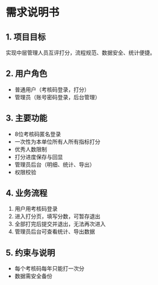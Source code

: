 # 需求说明书

## 1. 项目目标
实现中层管理人员互评打分，流程规范、数据安全、统计便捷。

## 2. 用户角色
- 普通用户（考核码登录，打分）
- 管理员（账号密码登录，后台管理）

## 3. 主要功能
- 8位考核码匿名登录
- 一次性为本单位所有人所有指标打分
- 优秀人数限制
- 打分进度保存与回显
- 管理员后台（明细、统计、导出）
- 权限校验

## 4. 业务流程
1. 用户用考核码登录
2. 进入打分页，填写分数，可暂存退出
3. 全部打完后提交并退出，无法再次进入
4. 管理员后台可查看统计、导出数据

## 5. 约束与说明
- 每个考核码每年只能打一次分
- 数据需安全备份 